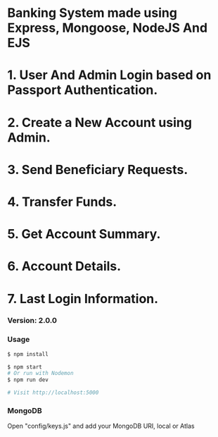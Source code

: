 # Banking System made using Express, Mongoose, NodeJS And EJS

# 1. User And Admin Login based on Passport Authentication.
# 2. Create a New Account using Admin.
# 3. Send Beneficiary Requests.
# 4. Transfer Funds.
# 5. Get Account Summary.
# 6. Account Details.
# 7. Last Login Information.

### Version: 2.0.0

### Usage

```sh
$ npm install
```

```sh
$ npm start
# Or run with Nodemon
$ npm run dev

# Visit http://localhost:5000
```

### MongoDB

Open "config/keys.js" and add your MongoDB URI, local or Atlas
